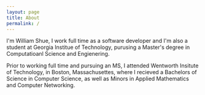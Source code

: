 ```yaml
---
layout: page
title: About
permalink: /
---
```


I'm William Shue, I work full time as a software developer and I'm also a student at Georgia Institue of Technology, purusing a Master's degree in Computatioanl Science and Engienering. 

Prior to working full time and pursuing an MS, I attended Wentworth Insitute of Technology, in Boston, Massachusettes, where I recieved a Bachelors of Science in Computer Science, as well as Minors in Applied Mathematics and Computer Networking. 

